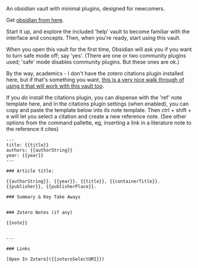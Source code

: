An obsidian vault with minimal plugins, designed for newcomers. 

Get [obsidian from here](https://obsidian.md/).

Start it up, and explore the included 'help' vault to become familiar with the interface and concepts. Then, when you're ready, start using this vault.

When you open this vault for the first time, Obsidian will ask you if you want to turn safe mode off; say 'yes'. (There are one or two community plugins used; 'safe' mode disables community plugins. But these ones are ok.)

By the way, academics - I don't have the zotero citations plugin installed here, but if that's something you want, [this is a very nice walk through of using it that will work with this vault too](https://www.marianamontes.me/post/obsidian-and-zotero/).

If you *do* install the citations plugin, you can dispense with the 'ref' note template here, and in the citations plugin settings (when enabled), you can copy and paste the template below into _its_ note template. Then ctrl + shift + e will let you select a citation and create a new reference note. (See other options from the command pallette, eg, inserting a link in a literature note to the reference it cites)

```
---
title: {{title}}
authors: {{authorString}}
year: {{year}}
---

### Article title: 

{{authorString}}. {{year}}. {{title}}, {{containerTitle}}. {{publisher}}, {{publisherPlace}}.

### Summary & Key Take Aways


### Zotero Notes (if any)

{{note}}


--- 

### Links

[Open In Zotero]({{zoteroSelectURI}})

```
